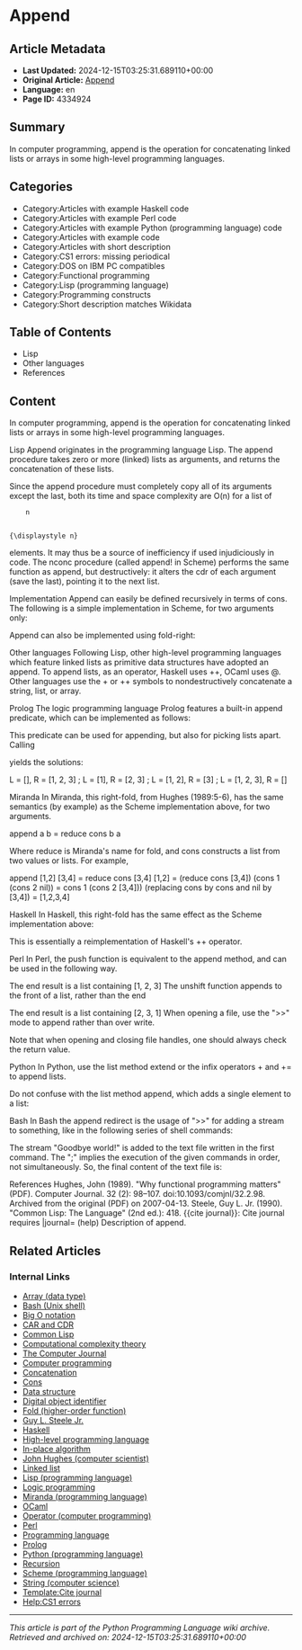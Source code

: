 # Append

## Article Metadata

- **Last Updated:** 2024-12-15T03:25:31.689110+00:00
- **Original Article:** [Append](https://en.wikipedia.org/wiki/Append)
- **Language:** en
- **Page ID:** 4334924

## Summary

In computer programming, append is the operation for concatenating linked lists or arrays in some high-level programming languages.

## Categories

- Category:Articles with example Haskell code
- Category:Articles with example Perl code
- Category:Articles with example Python (programming language) code
- Category:Articles with example code
- Category:Articles with short description
- Category:CS1 errors: missing periodical
- Category:DOS on IBM PC compatibles
- Category:Functional programming
- Category:Lisp (programming language)
- Category:Programming constructs
- Category:Short description matches Wikidata

## Table of Contents

- Lisp
- Other languages
- References

## Content

In computer programming, append is the operation for concatenating linked lists or arrays in some high-level programming languages.

Lisp
Append originates in the programming language Lisp. The append procedure takes zero or more (linked) lists as arguments, and returns the concatenation of these lists.

Since the append procedure must completely copy all of its arguments except the last, both its time and space complexity are O(n) for a list of 
  
    
      
        n
      
    
    {\displaystyle n}
  
 elements.  It may thus be a source of inefficiency if used injudiciously in code.
The nconc procedure (called append! in Scheme) performs the same function as append, but destructively: it alters the cdr of each argument (save the last), pointing it to the next list.

Implementation
Append can easily be defined recursively in terms of cons. The following is a simple implementation in Scheme, for two arguments only:

Append can also be implemented using fold-right:

Other languages
Following Lisp, other high-level programming languages which feature linked lists as primitive data structures have adopted an append. To append lists, as an operator, Haskell uses ++, OCaml uses @.
Other languages use the + or ++ symbols to nondestructively concatenate a string, list, or array.

Prolog
The logic programming language Prolog features a built-in append predicate, which can be implemented as follows:

This predicate can be used for appending, but also for picking lists apart. Calling

yields the solutions:

L = [], R = [1, 2, 3] ;
L = [1], R = [2, 3] ;
L = [1, 2], R = [3] ;
L = [1, 2, 3], R = []

Miranda
In Miranda, this right-fold, from Hughes (1989:5-6), has the same semantics (by example) as the Scheme implementation above, for two arguments.

append a b = reduce cons b a

Where reduce is Miranda's name for fold, and cons constructs a list from two values or lists.
For example,

append [1,2] [3,4] = reduce cons [3,4] [1,2]
    = (reduce cons [3,4]) (cons 1 (cons 2 nil))
    = cons 1 (cons 2 [3,4]))
        (replacing cons by cons and nil by [3,4])
    = [1,2,3,4]

Haskell
In Haskell, this right-fold has the same effect as the Scheme implementation above:

This is essentially a reimplementation of Haskell's ++ operator.

Perl
In Perl, the push function is equivalent to the append method, and can be used in the following way.

The end result is a list containing [1, 2, 3]
The unshift function appends to the front of a list, rather than the end

The end result is a list containing [2, 3, 1]
When opening a file, use the ">>" mode to append rather than over write.

Note that when opening and closing file handles, one should always check the return value.

Python
In Python, use the list method extend or the infix operators + and += to append lists.

Do not confuse with the list method append, which adds a single element to a list:

Bash
In Bash the append redirect is the usage of ">>" for adding a stream to something, like in the following series of shell commands:

The stream "Goodbye world!" is added to the text file written in the first command. The ";" implies the execution of the given commands in order, not simultaneously. So, the final content of the text file is:

References
Hughes, John (1989). "Why functional programming matters" (PDF). Computer Journal. 32 (2): 98–107. doi:10.1093/comjnl/32.2.98. Archived from the original (PDF) on 2007-04-13.
Steele, Guy L. Jr. (1990). "Common Lisp: The Language" (2nd ed.): 418. {{cite journal}}: Cite journal requires |journal= (help) Description of append.

## Related Articles

### Internal Links

- [Array (data type)](https://en.wikipedia.org/wiki/Array_(data_type))
- [Bash (Unix shell)](https://en.wikipedia.org/wiki/Bash_(Unix_shell))
- [Big O notation](https://en.wikipedia.org/wiki/Big_O_notation)
- [CAR and CDR](https://en.wikipedia.org/wiki/CAR_and_CDR)
- [Common Lisp](https://en.wikipedia.org/wiki/Common_Lisp)
- [Computational complexity theory](https://en.wikipedia.org/wiki/Computational_complexity_theory)
- [The Computer Journal](https://en.wikipedia.org/wiki/The_Computer_Journal)
- [Computer programming](https://en.wikipedia.org/wiki/Computer_programming)
- [Concatenation](https://en.wikipedia.org/wiki/Concatenation)
- [Cons](https://en.wikipedia.org/wiki/Cons)
- [Data structure](https://en.wikipedia.org/wiki/Data_structure)
- [Digital object identifier](https://en.wikipedia.org/wiki/Digital_object_identifier)
- [Fold (higher-order function)](https://en.wikipedia.org/wiki/Fold_(higher-order_function))
- [Guy L. Steele Jr.](https://en.wikipedia.org/wiki/Guy_L._Steele_Jr.)
- [Haskell](https://en.wikipedia.org/wiki/Haskell)
- [High-level programming language](https://en.wikipedia.org/wiki/High-level_programming_language)
- [In-place algorithm](https://en.wikipedia.org/wiki/In-place_algorithm)
- [John Hughes (computer scientist)](https://en.wikipedia.org/wiki/John_Hughes_(computer_scientist))
- [Linked list](https://en.wikipedia.org/wiki/Linked_list)
- [Lisp (programming language)](https://en.wikipedia.org/wiki/Lisp_(programming_language))
- [Logic programming](https://en.wikipedia.org/wiki/Logic_programming)
- [Miranda (programming language)](https://en.wikipedia.org/wiki/Miranda_(programming_language))
- [OCaml](https://en.wikipedia.org/wiki/OCaml)
- [Operator (computer programming)](https://en.wikipedia.org/wiki/Operator_(computer_programming))
- [Perl](https://en.wikipedia.org/wiki/Perl)
- [Programming language](https://en.wikipedia.org/wiki/Programming_language)
- [Prolog](https://en.wikipedia.org/wiki/Prolog)
- [Python (programming language)](https://en.wikipedia.org/wiki/Python_(programming_language))
- [Recursion](https://en.wikipedia.org/wiki/Recursion)
- [Scheme (programming language)](https://en.wikipedia.org/wiki/Scheme_(programming_language))
- [String (computer science)](https://en.wikipedia.org/wiki/String_(computer_science))
- [Template:Cite journal](https://en.wikipedia.org/wiki/Template:Cite_journal)
- [Help:CS1 errors](https://en.wikipedia.org/wiki/Help:CS1_errors)

---
_This article is part of the Python Programming Language wiki archive._
_Retrieved and archived on: 2024-12-15T03:25:31.689110+00:00_